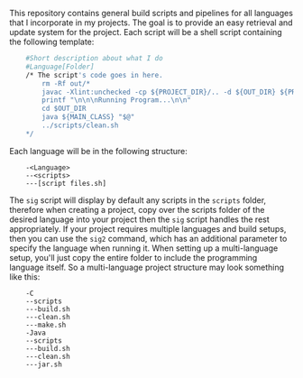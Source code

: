 This repository contains general build scripts and pipelines for all languages that I incorporate in my projects. The goal is to provide an easy retrieval and update system for the project. Each script will be a shell script containing the following template:
```bash
    #Short description about what I do
    #Language[Folder]
    /* The script's code goes in here.
        rm -Rf out/*
        javac -Xlint:unchecked -cp ${PROJECT_DIR}/.. -d ${OUT_DIR} ${PROJECT_DIR}/*.java
        printf "\n\n\nRunning Program...\n\n"
        cd $OUT_DIR
        java ${MAIN_CLASS} "$@"
        ../scripts/clean.sh
    */
```
Each language will be in the following structure:
```
    -<Language>
    --<scripts>
    ---[script files.sh]
```

The `sig` script will display by default any scripts in the `scripts` folder, therefore when creating a project, copy over the scripts folder of the desired language into your project then the `sig` script handles the rest appropriately. If your project requires multiple languages and build setups, then you can use the `sig2` command, which has an additional parameter to specify the language when running it. When setting up a multi-language setup, you'll just copy the entire folder to include the programming language itself. So a multi-language project structure may look something like this:
```
    -C
    --scripts
    ---build.sh
    ---clean.sh
    ---make.sh
    -Java
    --scripts
    ---build.sh
    ---clean.sh
    ---jar.sh
```
